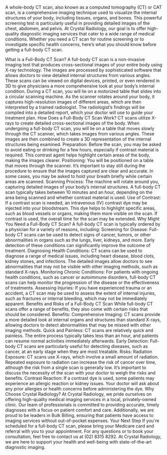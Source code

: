A whole-body CT scan, also known as a computed tomography (CT) or CAT scan, is a comprehensive imaging technique used to visualize the internal structures of your body, including tissues, organs, and bones. This powerful screening test is particularly useful in providing detailed images of the chest, abdomen, and pelvis.
At Crystal Radiology, our goal is to offer high-quality diagnostic imaging services that cater to a wide range of medical conditions. Whether you need a CT scan for routine screening or to investigate specific health concerns, here’s what you should know before getting a full-body CT scan.

What is a Full-Body CT Scan?
A full-body CT scan is a non-invasive imaging test that produces cross-sectional images of your entire body using X-ray technology. The images are processed by sophisticated software that allows doctors to view detailed internal structures from various angles. These scans can be viewed on digital devices, printed, or even rendered in 3D to give physicians a more comprehensive look at your body’s internal condition.
During a CT scan, you will lie on a motorized table that slides into a circular scanning machine. As the scanner rotates around your body, it captures high-resolution images of different areas, which are then interpreted by a trained radiologist. The radiologist’s findings will be compiled into a detailed report, which your doctor will use to guide your treatment plan.
How Does a Full-Body CT Scan Work?
CT scans utilize X-rays to create detailed cross-sectional images of the body. When undergoing a full-body CT scan, you will lie on a table that moves slowly through the CT scanner, which takes images from various angles. These images are then combined to create a 3D representation of the internal structures being examined.
Preparation: Before the scan, you may be asked to avoid eating or drinking for a few hours, especially if contrast material is required. This contrast agent helps highlight certain areas of the body, making the images clearer.
Positioning: You will be positioned on a table that moves through the scanner. It’s important to stay still during the procedure to ensure that the images captured are clear and accurate. In some cases, you may be asked to hold your breath briefly while certain areas are scanned.
Scanning Process: The machine will rotate around you, capturing detailed images of your body’s internal structures. A full-body CT scan typically takes between 10 minutes and an hour, depending on the area being scanned and whether contrast material is used.
Use of Contrast: If a contrast scan is needed, an intravenous (IV) contrast dye may be injected into your bloodstream. This dye helps to highlight specific areas, such as blood vessels or organs, making them more visible on the scan. If contrast is used, the overall time for the scan may be extended.
Why Might You Need a Full-Body CT Scan?
A full-body CT scan is typically ordered by a physician for a variety of reasons, including:
Screening for Disease: Full-body CT scans can be used to detect signs of cancer, tumors, or other abnormalities in organs such as the lungs, liver, kidneys, and more. Early detection of these conditions can significantly improve the outcome of treatment.
Diagnosing Health Conditions: CT scans can be used to diagnose a range of medical issues, including heart disease, blood clots, kidney stones, and infections. The detailed images allow doctors to see abnormalities that may not be visible with other imaging methods, such as standard X-rays.
Monitoring Chronic Conditions: For patients with ongoing health conditions, such as cancer or autoimmune disorders, full-body CT scans can help monitor the progression of the disease or the effectiveness of treatments.
Assessing Injuries: If you have experienced trauma or an accident, a CT scan may be used to assess the extent of internal injuries, such as fractures or internal bleeding, which may not be immediately apparent.
Benefits and Risks of a Full-Body CT Scan
While full-body CT scans offer a range of benefits, they also come with certain risks that should be considered.
Benefits: 
Comprehensive Imaging: CT scans provide a more detailed look at internal organs and structures than standard X-rays, allowing doctors to detect abnormalities that may be missed with other imaging methods.
Quick and Painless: CT scans are relatively quick and painless. The entire process typically takes less than an hour, and patients can resume normal activities immediately afterwards.
Early Detection: Full-body CT scans are particularly useful for detecting diseases, such as cancer, at an early stage when they are most treatable.
Risks:
Radiation Exposure: CT scans use X-rays, which involve a small amount of radiation. Repeated exposure to radiation can increase the risk of cancer over time, although the risk from a single scan is generally low. It’s important to discuss the necessity of the scan with your doctor to weigh the risks and benefits.
Contrast Reaction: If a contrast dye is used, some patients may experience an allergic reaction or kidney issues. Your doctor will ask about any prior allergies or health concerns before administering the dye.
Why Choose Crystal Radiology?
At Crystal Radiology, we pride ourselves on offering high-quality medical imaging services in a local, privately-owned clinic. Our team of professionals is committed to providing accurate, timely diagnoses with a focus on patient comfort and care. Additionally, we are proud to be leaders in Bulk Billing, ensuring that patients have access to imaging services without out-of-pocket expenses.
Your Next Step
If you're scheduled for a full-body CT scan, please bring your Medicare card and referral with you to your appointment. For any questions or to book your consultation, feel free to contact us at (02) 8315 8292. At Crystal Radiology, we are here to support your health and well-being with state-of-the-art diagnostic imaging.
